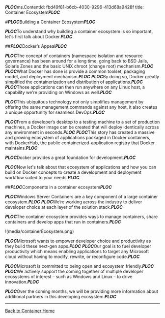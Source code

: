 ***PLOC***ms.ContentId: fbd49f81-b6cb-4030-9296-413d68a9428f
title: Container Ecosystem***PLOC***

#***PLOC***Building a Container Ecosystem***PLOC***

***PLOC***To understand why building a container ecosystem is so important, let's first talk about Docker.***PLOC***

##***PLOC***Docker’s Appeal***PLOC***

***PLOC***The concept of containers (namespace isolation and resource governance) has been around for a long time, going back to BSD Jails, Solaris Zones and the basic UNIX chroot (change root) mechanism.***PLOC***
***PLOC***What Docker has done is provide a common toolset, packaging model, and deployment mechanism.***PLOC***
***PLOC***By doing so, Docker greatly simplified the containerization and distribution of applications.***PLOC***
***PLOC***Those applications can then run anywhere on any Linux host, a capability we're providing on Windows as well.***PLOC***

***PLOC***This ubiquitous technology not only simplifies management by offering the same management commands against any host, it also creates a unique opportunity for seamless DevOps.***PLOC***

***PLOC***From a developer’s desktop to a testing machine to a set of production machines, a Docker image can be created that will deploy identically across any environment in seconds.***PLOC***
***PLOC***This story has created a massive and growing ecosystem of applications packaged in Docker containers, with DockerHub, the public containerized-application registry that Docker maintains.***PLOC***

***PLOC***Docker provides a great foundation for development.***PLOC***

***PLOC***Now let's talk about that ecosystem of applications and how you can build on Docker concepts to create a development and deployment workflow suited to your needs.***PLOC***

##***PLOC***Components in a container ecosystem***PLOC***

***PLOC***Windows Server Containers are a key component of a large container ecosystem.***PLOC***
***PLOC***We’re working across the industry to deliver developer choice at each layer of the solution stack.***PLOC***

***PLOC***The container ecosystem provides ways to manage containers, share containers and develop apps that run in containers.***PLOC***

!(media/containerEcosystem.png)

***PLOC***Microsoft wants to empower developer choice and productivity as they build these next-gen apps.***PLOC***
***PLOC***Our goal is to fuel developer productivity which means enabling applications to target any Microsoft cloud without having to modify, rewrite, or reconfigure code.***PLOC***

***PLOC***Microsoft is committed to being open and ecosystem friendly.***PLOC***
***PLOC***We actively support the coming together of multiple developer ecosystems of interest – such as Windows and Linux – to drive innovation.***PLOC***

***PLOC***Over the coming months, we will be providing more information about additional partners in this developing ecosystem.***PLOC***

-------------------
[Back to Container Home](../containers_welcome.md)


